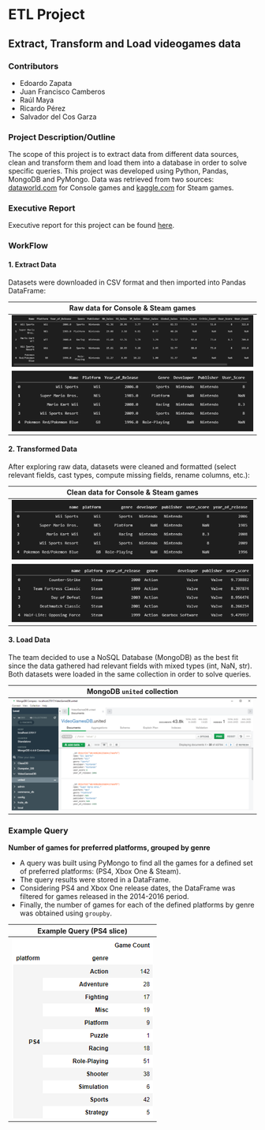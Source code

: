 # ETL Project
## Extract, Transform and Load videogames data

### Contributors
* Edoardo Zapata
* Juan Francisco Camberos
* Raúl Maya
* Ricardo Pérez
* Salvador del Cos Garza

### Project Description/Outline

The scope of this project is to extract data from different data sources, clean and transform them and load them into a database in order to solve specific queries. This project was developed using Python, Pandas, MongoDB and PyMongo. Data was retrieved from two sources: [dataworld.com](https://data.world/sumitrock/videogames) for Console games and [kaggle.com](https://www.kaggle.com/nikdavis/steam-store-games) for Steam games.

### Executive Report

Executive report for this project can be found [here](https://docs.google.com/document/d/1nvgadoA2MatHyb9iYDkm12OfAQX9vca38SyVaIQAQ4U/edit?usp=sharing).


### WorkFlow

#### 1. Extract Data
Datasets were downloaded in CSV format and then imported into Pandas DataFrame: 

| Raw data for Console & Steam games |
| --- |
| ![Console](images/Console_Raw.png) |
| ![Steam](images/Steam_Raw.png) |

#### 2. Transformed Data
After exploring raw data, datasets were cleaned and formatted (select relevant fields, cast types, compute missing fields, rename columns, etc.): 

| Clean data for Console & Steam games |
| --- |
| ![Console](images/Console_Clean.png) |
| ![Steam](images/Steam_Clean.png) |

#### 3. Load Data
The team decided to use a NoSQL Database (MongoDB) as the best fit since the data gathered had relevant fields with mixed types (int, NaN, str). Both datasets were loaded in the same collection in order to solve queries.

| MongoDB `united` collection |
| --- |
| ![MongoDB](images/MongoDB.png) |

### Example Query
**Number of games for preferred platforms, grouped by genre**

* A query was built using PyMongo to find all the games for a defined set of preferred platforms: (PS4, Xbox One & Steam).
* The query results were stored in a DataFrame.
* Considering PS4 and Xbox One release dates, the DataFrame was filtered for games released in the 2014-2016 period.
* Finally, the number of games for each of the defined platforms by genre was obtained using `groupby`.

| Example Query (PS4 slice) |
| --- |
| ![Query Result](images/Example_PS4.png) |

